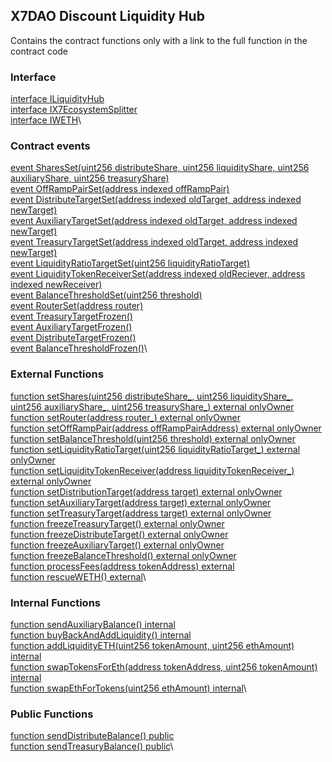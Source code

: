 ## X7DAO Discount Liquidity Hub

Contains the contract functions only with a link to the full function in the contract code

### Interface

[interface ILiquidityHub](/contracts/contract-source-code/X7DAOLiquidityHub.sol#L212)\
[interface IX7EcosystemSplitter](/contracts/contract-source-code/X7DAOLiquidityHub.sol#L216)\
[interface IWETH](/contracts/contract-source-code/X7DAOLiquidityHub.sol#L220)\

### Contract events

[event SharesSet(uint256 distributeShare, uint256 liquidityShare, uint256 auxiliaryShare, uint256 treasuryShare)](/contracts/contract-source-code/X7DAOLiquidityHub.sol#L261)\
[event OffRampPairSet(address indexed offRampPair)](/contracts/contract-source-code/X7DAOLiquidityHub.sol#L262)\
[event DistributeTargetSet(address indexed oldTarget, address indexed newTarget)](/contracts/contract-source-code/X7DAOLiquidityHub.sol#L263)\
[event AuxiliaryTargetSet(address indexed oldTarget, address indexed newTarget)](/contracts/contract-source-code/X7DAOLiquidityHub.sol#L264)\
[event TreasuryTargetSet(address indexed oldTarget, address indexed newTarget)](/contracts/contract-source-code/X7DAOLiquidityHub.sol#L265)\
[event LiquidityRatioTargetSet(uint256 liquidityRatioTarget)](/contracts/contract-source-code/X7DAOLiquidityHub.sol#L266)\
[event LiquidityTokenReceiverSet(address indexed oldReciever, address indexed newReceiver)](/contracts/contract-source-code/X7DAOLiquidityHub.sol#L267)\
[event BalanceThresholdSet(uint256 threshold)](/contracts/contract-source-code/X7DAOLiquidityHub.sol#L268)\
[event RouterSet(address router)](/contracts/contract-source-code/X7DAOLiquidityHub.sol#L269)\
[event TreasuryTargetFrozen()](/contracts/contract-source-code/X7DAOLiquidityHub.sol#L270)\
[event AuxiliaryTargetFrozen()](/contracts/contract-source-code/X7DAOLiquidityHub.sol#L271)\
[event DistributeTargetFrozen()](/contracts/contract-source-code/X7DAOLiquidityHub.sol#L272)\
[event BalanceThresholdFrozen()](/contracts/contract-source-code/X7DAOLiquidityHub.sol#L273)\

### External Functions

[function setShares(uint256 distributeShare\_, uint256 liquidityShare\_, uint256 auxiliaryShare\_, uint256 treasuryShare\_) external onlyOwner](/contracts/contract-source-code/X7DAOLiquidityHub.sol#L283)\
[function setRouter(address router\_) external onlyOwner](/contracts/contract-source-code/X7DAOLiquidityHub.sol#L299)\
[function setOffRampPair(address offRampPairAddress) external onlyOwner](/contracts/contract-source-code/X7DAOLiquidityHub.sol#L305)\
[function setBalanceThreshold(uint256 threshold) external onlyOwner](/contracts/contract-source-code/X7DAOLiquidityHub.sol#L311)\
[function setLiquidityRatioTarget(uint256 liquidityRatioTarget\_) external onlyOwner](/contracts/contract-source-code/X7DAOLiquidityHub.sol#L317)\
[function setLiquidityTokenReceiver(address liquidityTokenReceiver\_) external onlyOwner](/contracts/contract-source-code/X7DAOLiquidityHub.sol#L324)\
[function setDistributionTarget(address target) external onlyOwner](/contracts/contract-source-code/X7DAOLiquidityHub.sol#L336)\
[function setAuxiliaryTarget(address target) external onlyOwner](/contracts/contract-source-code/X7DAOLiquidityHub.sol#L348)\
[function setTreasuryTarget(address target) external onlyOwner](/contracts/contract-source-code/X7DAOLiquidityHub.sol#L360)\
[function freezeTreasuryTarget() external onlyOwner](/contracts/contract-source-code/X7DAOLiquidityHub.sol#L372)\
[function freezeDistributeTarget() external onlyOwner](/contracts/contract-source-code/X7DAOLiquidityHub.sol#L378)\
[function freezeAuxiliaryTarget() external onlyOwner ](/contracts/contract-source-code/X7DAOLiquidityHub.sol#L384)\
[function freezeBalanceThreshold() external onlyOwner](/contracts/contract-source-code/X7DAOLiquidityHub.sol#L390)\
[function processFees(address tokenAddress) external](/contracts/contract-source-code/X7DAOLiquidityHub.sol#L396)\
[function rescueWETH() external](/contracts/contract-source-code/X7DAOLiquidityHub.sol#L549)\

### Internal Functions

[function sendAuxiliaryBalance() internal](/contracts/contract-source-code/X7DAOLiquidityHub.sol#L465)\
[function buyBackAndAddLiquidity() internal](/contracts/contract-source-code/X7DAOLiquidityHub.sol#L480)\
[function addLiquidityETH(uint256 tokenAmount, uint256 ethAmount) internal](/contracts/contract-source-code/X7DAOLiquidityHub.sol#L510)\
[function swapTokensForEth(address tokenAddress, uint256 tokenAmount) internal](/contracts/contract-source-code/X7DAOLiquidityHub.sol#L522)\
[function swapEthForTokens(uint256 ethAmount) internal](/contracts/contract-source-code/X7DAOLiquidityHub.sol#L537)\

### Public Functions

[function sendDistributeBalance() public](/contracts/contract-source-code/X7DAOLiquidityHub.sol#L433)\
[function sendTreasuryBalance() public](/contracts/contract-source-code/X7DAOLiquidityHub.sol#L450)\
